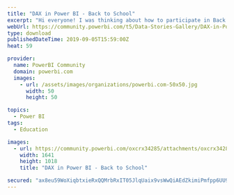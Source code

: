 ```yaml
---
title: "DAX in Power BI - Back to School"
excerpt: "Hi everyone! I was thinking about how to participate in Back to school contest last week and I said what do I like? and how it can be useful for"
webUrl: https://community.powerbi.com/t5/Data-Stories-Gallery/DAX-in-Power-BI-Back-to-School/m-p/785063
type: download
publishedDateTime: 2019-09-05T15:59:00Z
heat: 59

provider:
  name: PowerBI Community
  domain: powerbi.com
  images:
    - url: /assets/images/organizations/powerbi.com-50x50.jpg
      width: 50
      height: 50

topics:
  - Power BI
tags:
  - Education

images:
  - url: https://community.powerbi.com/oxcrx34285/attachments/oxcrx34285/DataStoriesGallery/2931/3/Thumbnail%20Dax%20In%20Power%20BI_2.png
    width: 1641
    height: 1018
    title: "DAX in Power BI - Back to School"

secured: "ax8eu59WoXiqbtxieRxQQMrbRxIT05JlqUaix9vsWwQiAEdZkimiPmfpp6UU9x5OHbQVA59jR81o0cW6VVE13q46uAyTwKkgEfjeGvEF7zJWflUDdi+D1fOR3LtFLnY1VAUc8KJM1RasHt6UzRmMhx7kE55KAxoeBJeXXrxYWuIDndX+x6D+l1RdtFUqxQgXY1GlG76DHMf96MtwslYpfSoFyMH1xWQcgIAbIq5WkEjmRa2kk0iR0vUe0ToVHBcn6VWOUlEcE9n8zuFM7DIjmR/QAhwk/DpFA6viXg4wwMOyJy9B++Hv9j366AHnRFOpTotXy1A5xjgaQOADpCDJzkbQyxFHgJUdWA1f9170vkuzn4GjC5hmaUZM4SElVLoL;OIBYA3opz09a12EJUMuIYg=="
---
```


